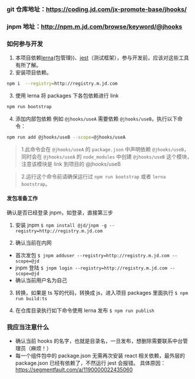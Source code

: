 ### git 仓库地址：https://coding.jd.com/jx-promote-base/jhooks/

### jnpm 地址：http://npm.m.jd.com/browse/keyword/@jhooks

### 如何参与开发

1. 本项目依赖[lerna](https://github.com/lerna/lerna)(包管理))、[jest](https://jestjs.io/docs/zh-Hans/getting-started)（测试框架），参与开发前，应该对这些工具有所了解。
2. 安装项目依赖。

```bash
npm i  --registry=http://registry.m.jd.com
```

3. 使用 lerna 将 packages 下各包依赖进行 link

```bash
npm run bootstrap
```

4. 添加内部包依赖
   例如 `@jhooks/useA` 需要依赖 `@jhooks/useB`，执行以下命令：

```bash
npm run add @jhooks/useB --scope=@jhooks/useA
```

> 1.此命令会在 `@jhooks/useA` 的 `package.json` 中声明依赖 `@jhooks/useB`，同时会在 `@jhooks/useA` 的 `node_modules` 中创建 `@jhooks/useB` 这个模块，注意该模块是 link 到项目的 @jhooks/useB

> 2.运行这个命令前请确保运行过 `npm run bootstrap` 或者 `lerna bootstrap`。

#### 发包准备工作

确认是否已经登录 jnpm，如登录，直接第三步

1. 安装 jnpm
   `$ npm install @jd/jnpm -g --registry=http://registry.m.jd.com`

2. 确认当前在内网

-   首次发包
    `$ jnpm adduser --registry=http://registry.m.jd.com --scope=@jd`
-   jnpm 登陆
    `$ jnpm login --registry=http://registry.m.jd.com --scope=@jd`
-   确认当前用户名为自己

3. 转换，如果是 ts 写的代码，转换成 js，进入项目 packages 里面执行
   `$ npm run build:ts`

4. 在仓库目录执行如下命令使用 lerna 发布
   `$ npm run publish`

### 我应当注意什么

-   确认当前 hooks 的名字，也就是目录名，一旦发布，想删除需要联系中台管理员（麻烦！）
-   每一个组件包中的 package.json 无需再次安装 react 相关依赖，最外层的 package.json 已经有依赖了，不然运行 jest 会报错。
    具体原因：https://segmentfault.com/a/1190000022435060
